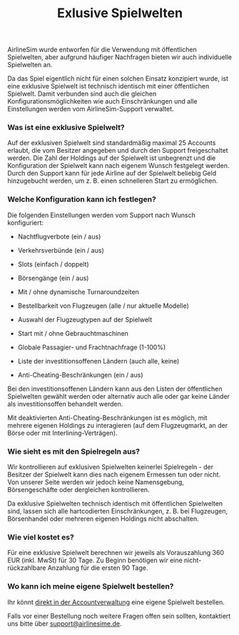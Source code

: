 ﻿---
title: "Exlusive Spielwelten"
weight: 40
pre: "<b>2.4 </b>"
---



AirlineSim wurde entworfen für die Verwendung mit öffentlichen Spielwelten, aber aufgrund häufiger Nachfragen bieten wir auch individuelle Spielwelten an.


Da das Spiel eigentlich nicht für einen solchen Einsatz konzipiert wurde, ist eine exklusive Spielwelt ist technisch identisch mit einer öffentlichen Spielwelt.
Damit verbunden sind auch die gleichen Konfigurationsmöglichkeiten wie auch Einschränkungen
 und alle Einstellungen werden vom AirlineSim-Support verwaltet.

### Was ist eine exklusive Spielwelt?


Auf der exklusiven Spielwelt sind standardmäßig maximal 25 Accounts erlaubt, die vom Besitzer angegeben und durch den Support freigeschaltet werden.
Die Zahl der Holdings auf der Spielwelt ist unbegrenzt und die Konfiguration der Spielwelt kann nach eigenem Wunsch festgelegt werden. Durch den Support kann für jede Airline auf der Spielwelt beliebig Geld hinzugebucht werden, um z. B. einen schnelleren Start zu ermöglichen.



### Welche Konfiguration kann ich festlegen?


Die folgenden Einstellungen werden vom Support nach Wunsch konfiguriert:


* Nachtflugverbote (ein / aus)

* Verkehrsverbünde (ein / aus)

* Slots (einfach / doppelt)

* Börsengänge (ein / aus)

* Mit / ohne dynamische Turnaroundzeiten

* Bestellbarkeit von Flugzeugen (alle / nur aktuelle Modelle)

* Auswahl der Flugzeugtypen auf der Spielwelt

* Start mit / ohne Gebrauchtmaschinen

* Globale Passagier- und Frachtnachfrage (1-100%)
* Liste der investitionsoffenen Ländern (auch alle, keine)
* Anti-Cheating-Beschränkungen (ein / aus)


Bei den investitionsoffenen Ländern kann aus den Listen der öffentlichen Spielwelten gewählt werden oder alternativ auch alle oder gar keine Länder als investitionsoffen behandelt werden.

Mit deaktivierten Anti-Cheating-Beschränkungen ist es möglich, mit mehrere eigenen Holdings zu interagieren (auf dem Flugzeugmarkt, an der Börse oder mit Interlining-Verträgen).


### Wie sieht es mit den Spielregeln aus?


Wir kontrollieren auf exklusiven Spielwelten keinerlei Spielregeln - der Besitzer der Spielwelt kann dies nach eigenem Ermessen tun oder nicht. Von unserer Seite werden wir jedoch keine Namensgebung, Börsengeschäfte oder dergleichen kontrollieren.


Da exklusive Spielwelten technisch identisch mit öffentlichen Spielwelten sind, lassen sich alle hartcodierten Einschränkungen, z. B. bei Flugzeugen, Börsenhandel oder mehreren eigenen Holdings nicht abschalten.



### Wie viel kostet es?


Für eine exklusive Spielwelt berechnen wir jeweils als Vorauszahlung 360 EUR (inkl. MwSt) für 30 Tage.
Zu Beginn benötigen wir eine nicht-rückzahlbare Anzahlung für die ersten 90 Tage.



### Wo kann ich meine eigene Spielwelt bestellen?

Ihr könnt [direkt in der Accountverwaltung](https://accounts.airlinesim.aero/app/account/worlds) eine eigene Spielwelt bestellen.


Falls vor einer Bestellung noch weitere Fragen offen sein sollten, kontaktiert uns bitte über [support@airlinesime.de](mailto:support@airlinesime.de).

